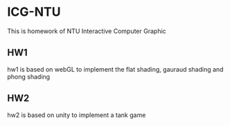 # ICG-NTU

This is homework of NTU Interactive Computer Graphic

## HW1
hw1 is based on webGL to implement the flat shading, gauraud shading and phong shading

## HW2
hw2 is based on unity to implement a tank game
